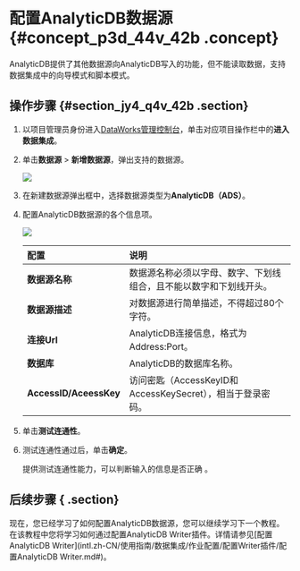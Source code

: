 # 配置AnalyticDB数据源 {#concept_p3d_44v_42b .concept}

AnalyticDB提供了其他数据源向AnalyticDB写入的功能，但不能读取数据，支持数据集成中的向导模式和脚本模式。

## 操作步骤 {#section_jy4_q4v_42b .section}

1.  以项目管理员身份进入[DataWorks管理控制台](https://workbench.data.aliyun.com/console)，单击对应项目操作栏中的**进入数据集成**。
2.  单击**数据源** \> **新增数据源**，弹出支持的数据源。

    ![](http://static-aliyun-doc.oss-cn-hangzhou.aliyuncs.com/assets/img/16197/15486472997524_zh-CN.png)

3.  在新建数据源弹出框中，选择数据源类型为**AnalyticDB（ADS）**。
4.  配置AnalyticDB数据源的各个信息项。

    ![](http://static-aliyun-doc.oss-cn-hangzhou.aliyuncs.com/assets/img/16197/15486472997525_zh-CN.png)

    |配置|说明|
    |:-|:-|
    |**数据源名称**|数据源名称必须以字母、数字、下划线组合，且不能以数字和下划线开头。|
    |**数据源描述**|对数据源进行简单描述，不得超过80个字符。|
    |**连接Url**|AnalyticDB连接信息，格式为Address:Port。|
    |**数据库**|AnalyticDB的数据库名称。|
    |**AccessID/AceessKey**|访问密匙（AccessKeyID和AccessKeySecret），相当于登录密码。|

5.  单击**测试连通性**。
6.  测试连通性通过后，单击**确定**。

    提供测试连通性能力，可以判断输入的信息是否正确 。


## 后续步骤 { .section}

现在，您已经学习了如何配置AnalyticDB数据源，您可以继续学习下一个教程。在该教程中您将学习如何通过配置AnalyticDB Writer插件。详情请参见[配置AnalyticDB Writer](intl.zh-CN/使用指南/数据集成/作业配置/配置Writer插件/配置AnalyticDB Writer.md#)。

